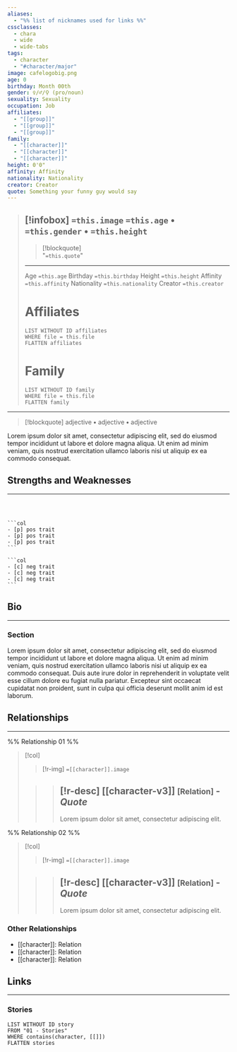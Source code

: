```yaml
---
aliases:
  - "%% list of nicknames used for links %%"
cssclasses:
  - chara
  - wide
  - wide-tabs
tags:
  - character
  - "#character/major"
image: cafelogobig.png
age: 0
birthday: Month 00th
gender: ♀/♂/⚲ (pro/noun)
sexuality: Sexuality
occupation: Job
affiliates:
  - "[[group]]"
  - "[[group]]"
  - "[[group]]"
family:
  - "[[character]]"
  - "[[character]]"
  - "[[character]]"
height: 0'0"
affinity: Affinity
nationality: Nationality
creator: Creator
quote: Something your funny guy would say
---
```

> [!infobox] 
> `=this.image`
> `=this.age` **•** `=this.gender` **•** `=this.height`
> ---
 >> [!blockquote]  
 >> "`=this.quote`"
> ---
> <span class="l">Age</span> `=this.age` 
> <span class="l">Birthday</span> `=this.birthday` 
> <span class="l">Height</span>  `=this.height`
> <span class="l">Affinity</span>  `=this.affinity` 
> <span class="l">Nationality</span> `=this.nationality`
> <span class="l">Creator</span> `=this.creator`
> # Affiliates
> 
> ```dataview
> LIST WITHOUT ID affiliates
> WHERE file = this.file 
> FLATTEN affiliates
> ```
>
> # Family
> 
> ```dataview
> LIST WITHOUT ID family
> WHERE file = this.file 
> FLATTEN family
> ```

---
> [!blockquote] 
> adjective **•** adjective **•** adjective

Lorem ipsum dolor sit amet, consectetur adipiscing elit, sed do eiusmod tempor incididunt ut labore et dolore magna aliqua. Ut enim ad minim veniam, quis nostrud exercitation ullamco laboris nisi ut aliquip ex ea commodo consequat. 

## Strengths and Weaknesses
---
<br>

````col

```col
- [p] pos trait
- [p] pos trait
- [p] pos trait
```

```col
- [c] neg trait
- [c] neg trait
- [c] neg trait
```

````



## Bio 
---
### Section
Lorem ipsum dolor sit amet, consectetur adipiscing elit, sed do eiusmod tempor incididunt ut labore et dolore magna aliqua. Ut enim ad minim veniam, quis nostrud exercitation ullamco laboris nisi ut aliquip ex ea commodo consequat. Duis aute irure dolor in reprehenderit in voluptate velit esse cillum dolore eu fugiat nulla pariatur. Excepteur sint occaecat cupidatat non proident, sunt in culpa qui officia deserunt mollit anim id est laborum.

## Relationships
---
%% Relationship 01 %%
>[!col] 
>> [!r-img]
>> `=[[character]].image`
>
>>> [!r-desc]
>>>[[character-v3]] <small>[Relation]</small> - *Quote* 
>>> --- 
>>>  Lorem ipsum dolor sit amet, consectetur adipiscing elit.

%% Relationship 02 %%
>[!col] 
>> [!r-img]
>> `=[[character]].image`
>
>>> [!r-desc]
>>> [[character-v3]] <small>[Relation]</small> - *Quote* 
>>> --- 
>>>  Lorem ipsum dolor sit amet, consectetur adipiscing elit.

### Other Relationships
- [[character]]: Relation
- [[character]]: Relation
- [[character]]: Relation

## Links
---
### Stories
```dataview
LIST WITHOUT ID story
FROM "01 - Stories" 
WHERE contains(character, [[]]) 
FLATTEN stories 
```